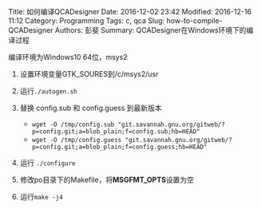 Title: 如何编译QCADesigner
Date: 2016-12-02 23:42
Modified: 2016-12-16 11:12
Category: Programming
Tags: c, qca
Slug: how-to-compile-QCADesigner
Authors: 彭斐
Summary: QCADesigner在Windows环境下的编译过程

编译环境为Windows10 64位，msys2

1. 设置环境变量GTK_SOURES到/c/msys2/usr
2. 运行`./autogen.sh`
3. 替换 config.sub 和 config.guess 到最新版本
	- `wget -O /tmp/config.sub "git.savannah.gnu.org/gitweb/?p=config.git;a=blob_plain;f=config.sub;hb=HEAD"`
	- `wget -O /tmp/config.guess "git.savannah.gnu.org/gitweb/?p=config.git;a=blob_plain;f=config.guess;hb=HEAD"`
 
1. 运行 `./configure`
2. 修改po目录下的Makefile，将**MSGFMT_OPTS**设置为空
3. 运行`make -j4`